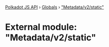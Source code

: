 [Polkadot JS API](../README.md) › [Globals](../globals.md) › ["Metadata/v2/static"](_metadata_v2_static_.md)

# External module: "Metadata/v2/static"


